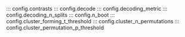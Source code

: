 ::: config.contrasts
::: config.decode
::: config.decoding_metric
::: config.decoding_n_splits
::: config.n_boot
::: config.cluster_forming_t_threshold
::: config.cluster_n_permutations
::: config.cluster_permutation_p_threshold
